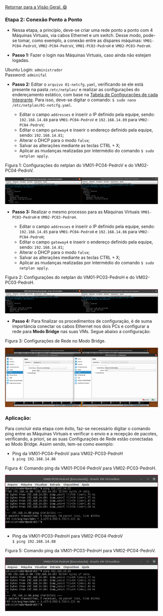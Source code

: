 [Retornar para a Visão Geral. :smile:](https://github.com/pedrohenriquee8/redes-grupo6-914/tree/main/projeto-2b-sred)

<h3>Etapa 2: Conexão Ponto a Ponto</h3>

- Nessa etapa, a princípio, deve-se criar uma rede ponto a ponto com 4 Máquinas Virtuais, via cabos Ethernet e um switch. Desse modo, pode-se tomar, como exemplo, a conexão entre as díspares máquinas: `VM01-PC04-PedroV`, `VM02-PC04-PedroV`, `VM01-PC03-PedroH` e `VM02-PC03-PedroH`.

- **Passo 1:** Fazer o login nas Máquinas Virtuais, caso ainda não estejam logadas.

Ubuntu Login: `administrador` <br>
Password: `adminifal`

- **Passo 2:** Editar o `arquivo 01-netcfg.yaml`, verificando se ele está presente na pasta `/etc/netplan/` e realizar as configurações do endereçamento estático, com base na [Tabela de Configurações de cada Integrante](https://github.com/pedrohenriquee8/redes-grupo6-914/blob/main/projeto-2b-sred/Configuracoes.md#tabela-1-configurações-das-máquinas-virtuais-de-cada-integrante). Para isso, deve-se digitar o comando: `$ sudo nano /etc/netplan/01-netcfg.yaml`.

  - Editar o campo `addresses` e inserir o IP definido pela equipe, sendo: `192.168.14.88` para `VM01-PC04-PedroV` e `192.168.14.89` para `VM02-PC04-PedroV`;
  - Editar o campo `gateway4` e inserir o endereço definido pela equipe, sendo: `192.168.14.81`;
  - Alterar o DHCP para o modo `false`;
  - Salvar as alterações mediante as teclas CTRL + X;
  - Aplicar as mudanças realizadas por intermédio do comando `$ sudo netplan apply`.

<p>Figura 1: Configurações do netplan do VM01-PC04-PedroV e do VM02-PC04-PedroV.</p>
<img src="../figuresProject/SecondStage/ConfiguracoesPedroV.png" alt="Configurações do netplan do VM01-PC04-PedroV e do VM02-PC04-PedroV." title="Figura 1: Configurações do netplan do VM01-PC04-PedroV e do VM02-PC04-PedroV.">

- **Passo 3:** Realizar o mesmo processo para as Máquinas Virtuais `VM01-PC03-PedroH` e `VM02-PC03-PedroH`.

  - Editar o campo `addresses` e inserir o IP definido pela equipe, sendo: `192.168.14.85` para `VM01-PC04-PedroH` e `192.168.14.86` para `VM02-PC04-PedroH`;
  - Editar o campo `gateway4` e inserir o endereço definido pela equipe, sendo: `192.168.14.81`;
  - Alterar o DHCP para o modo `false`;
  - Salvar as alterações mediante as teclas CTRL + X;
  - Aplicar as mudanças realizadas por intermédio do comando `$ sudo netplan apply`.

<p>Figura 2: Configurações do netplan do VM01-PC03-PedroH e do VM02-PC03-PedroH.</p>
<img src="../figuresProject/SecondStage/ConfiguracoesPedroH.png" alt="Configurações do netplan do VM01-PC03-PedroH e do VM02-PC03-PedroH." title="Figura 2: Configurações do netplan do VM01-PC03-PedroH e do VM02-PC03-PedroH.">

- **Passo 4:** Para finalizar os procedimentos de configuração, é de suma importância conectar os cabos Ethernet nos dois PCs e configurar a rede para **Modo Bridge** nas suas VMs. Segue abaixo a configuração:

<p>Figura 3: Configurações de Rede no Modo Bridge.</p>
<img src="../figuresProject/SecondStage/ModoBridge.png" alt="Configurações de Rede no Modo Bridge." title="Figura 3: Configurações de Rede no Modo Bridge.">

<h3>Aplicação: </h3>

Para concluir esta etapa com êxito, faz-se necessário digitar o comando ping entre as Máquinas Virtuais e verificar o envio e a recepção de pacotes, verificando, a priori, se as suas Configurações de Rede estão conectadas ao Modo Bridge. Assim sendo, tem-se como exemplo:

- Ping da VM01-PC04-PedroV para VM02-PC03-PedroH <br>
  `$ ping 192.168.14.86`

<p>Figura 4: Comando ping da VM01-PC04-PedroV para VM02-PC03-PedroH.</p>
<img src="../figuresProject/SecondStage/PingPedroHtoPedroV.png" alt="Comando ping da VM01-PC04-PedroV para VM02-PC03-PedroH." title="Figura 4: Comando ping da VM01-PC04-PedroV para VM02-PC03-PedroH.">
    
  - Ping da VM01-PC03-PedroH para VM02-PC04-PedroV <br>
    ```$ ping 192.168.14.88```
    
<p>Figura 5: Comando ping da VM01-PC03-PedroH para VM02-PC04-PedroV.</p>
<img src="../figuresProject/SecondStage/PingPedroHtoPedroV.png" alt="Comando ping da VM01-PC03-PedroH para VM02-PC04-PedroV." title="Figura 5: Comando ping da VM01-PC03-PedroH para VM02-PC04-PedroV.">
